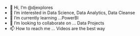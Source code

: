 - 👋 Hi, I’m @djexplores
- 👀 I’m interested in Data Science, Data Analytics, Data Cleanse 
- 🌱 I’m currently learning ...PowerBI
- 💞️ I’m looking to collaborate on ... Data Projects
- 📫 How to reach me ... Videos are the best way

<!---
djexplores/djexplores is a ✨ special ✨ repository because its `README.md` (this file) appears on your GitHub profile.
You can click the Preview link to take a look at your changes.
--->
